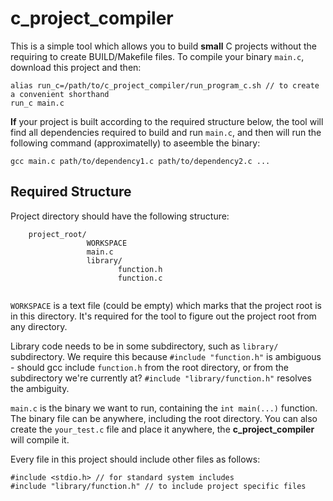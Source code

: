 # c_project_compiler

This is a simple tool which allows you to build **small** C projects without the requiring to create BUILD/Makefile files.
To compile your binary `main.c`, download this project and then:

```
alias run_c=/path/to/c_project_compiler/run_program_c.sh // to create a convenient shorthand
run_c main.c
```

**If** your project is built according to the required structure below, the tool will find all dependencies required
to build and run `main.c`, and then will run the following command (approximatelly) to aseemble the binary:

```gcc main.c path/to/dependency1.c path/to/dependency2.c ...```

## Required Structure

Project directory should have the following structure:

```
    project_root/
                 WORKSPACE
                 main.c
                 library/
                        function.h
                        function.c
                
```

`WORKSPACE` is a text file (could be empty) which marks that the project root is in this directory. It's required for the tool to figure
out the project root from any directory.

Library code needs to be in some subdirectory, such as `library/` subdirectory. We require this because
`#include "function.h"` is ambiguous - should gcc include `function.h` from the root directory, or from the subdirectory we're currently at?
`#include "library/function.h"` resolves the ambiguity.

`main.c` is the binary we want to run, containing the `int main(...)` function. The binary file can be anywhere, including the root directory.
You can also create the `your_test.c` file and place it anywhere, the **c_project_compiler** will compile it.

Every file in this project should include other files as follows:

```
#include <stdio.h> // for standard system includes
#include "library/function.h" // to include project specific files
```

